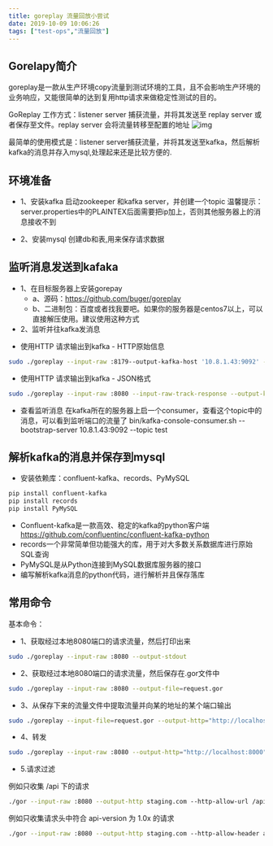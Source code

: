 ```yaml
---
title: goreplay 流量回放小尝试
date: 2019-10-09 10:06:26
tags: ["test-ops","流量回放"]
---
```


## Gorelapy简介

goreplay是一款从生产环境copy流量到测试环境的工具，且不会影响生产环境的业务响应，又能很简单的达到复用http请求来做稳定性测试的目的。

GoReplay 工作方式：listener server 捕获流量，并将其发送至 replay server 或者保存至文件。replay server 会将流量转移至配置的地址
![img](https://camo.githubusercontent.com/1c65a684aeb1d16343d59c3ab6d3f9d41c77c36f/68747470733a2f2f692e696d6775722e636f6d2f494e327866446d2e706e67)


最简单的使用模式是：listener server捕获流量，并将其发送至kafka，然后解析kafka的消息并存入mysql,处理起来还是比较方便的.


## 环境准备

- 1、安装kafka
启动zookeeper 和kafka server，并创建一个topic
温馨提示：server.properties中的PLAINTEX后面需要把ip加上，否则其他服务器上的消息接收不到

- 2、安装mysql
创建db和表,用来保存请求数据

## 监听消息发送到kafaka
- 1、在目标服务器上安装gorepay
    * a、源码：https://github.com/buger/goreplay
    * b、二进制包：百度或者找我要吧。如果你的服务器是centos7以上，可以直接解压使用。建议使用这种方式
- 2、监听并往kafka发消息

* 使用HTTP 请求输出到kafka - HTTP原始信息
```sh
sudo ./goreplay --input-raw :8179--output-kafka-host '10.8.1.43:9092' --output-kafka-topic 'test'
```

* 使用HTTP 请求输出到kafka - JSON格式

```sh
sudo ./goreplay --input-raw :8080 --input-raw-track-response --output-kafka-host '10.8.1.43:9092' --output-kafka-topic 'test' --output-kafka-json-format
```

* 查看监听消息
在kafka所在的服务器上启一个consumer，查看这个topic中的消息，可以看到监听端口的流量了
bin/kafka-console-consumer.sh --bootstrap-server 10.8.1.43:9092 --topic test

## 解析kafka的消息并保存到mysql

- 安装依赖库：confluent-kafka、records、PyMySQL
```sh
pip install confluent-kafka
pip install records
pip install PyMySQL
```
- Confluent-kafka是一款高效、稳定的kafka的python客户端
https://github.com/confluentinc/confluent-kafka-python
- records一个非常简单但功能强大的库，用于对大多数关系数据库进行原始SQL查询
- PyMySQL是从Python连接到MySQL数据库服务器的接口
- 编写解析kafka消息的python代码，进行解析并且保存落库

## 常用命令

基本命令：

- 1、获取经过本地8080端口的请求流量，然后打印出来

```sh
sudo ./goreplay --input-raw :8080 --output-stdout
```

- 2、获取经过本地8080端口的请求流量，然后保存在.gor文件中
```sh
sudo ./goreplay --input-raw :8080 --output-file=request.gor
```

- 3、从保存下来的流量文件中提取流量并向某的地址的某个端口输出

```sh
sudo ./goreplay --input-file=request.gor --output-http="http://localhost:8000"
```
- 4、转发
```sh
sudo ./goreplay --input-raw :8080 --output-http="http://localhost:8000"
```

- 5.请求过滤

例如只收集 /api 下的请求
```sh
./gor --input-raw :8080 --output-http staging.com --http-allow-url /api
```
例如只收集请求头中符合 api-version 为 1.0x 的请求

```sh
./gor --input-raw :8080 --output-http staging.com --http-allow-header api-version:^1\.0\d
```
